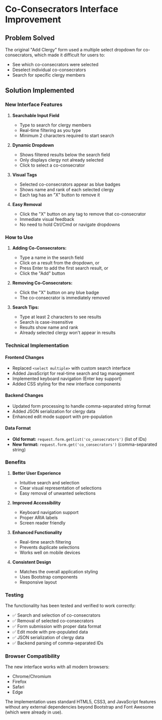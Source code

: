 # Co-Consecrators Interface Improvement

## Problem Solved

The original "Add Clergy" form used a multiple select dropdown for co-consecrators, which made it difficult for users to:
- See which co-consecrators were selected
- Deselect individual co-consecrators
- Search for specific clergy members

## Solution Implemented

### New Interface Features

1. **Searchable Input Field**
   - Type to search for clergy members
   - Real-time filtering as you type
   - Minimum 2 characters required to start search

2. **Dynamic Dropdown**
   - Shows filtered results below the search field
   - Only displays clergy not already selected
   - Click to select a co-consecrator

3. **Visual Tags**
   - Selected co-consecrators appear as blue badges
   - Shows name and rank of each selected clergy
   - Each tag has an "X" button to remove it

4. **Easy Removal**
   - Click the "X" button on any tag to remove that co-consecrator
   - Immediate visual feedback
   - No need to hold Ctrl/Cmd or navigate dropdowns

### How to Use

1. **Adding Co-Consecrators:**
   - Type a name in the search field
   - Click on a result from the dropdown, or
   - Press Enter to add the first search result, or
   - Click the "Add" button

2. **Removing Co-Consecrators:**
   - Click the "X" button on any blue badge
   - The co-consecrator is immediately removed

3. **Search Tips:**
   - Type at least 2 characters to see results
   - Search is case-insensitive
   - Results show name and rank
   - Already selected clergy won't appear in results

### Technical Implementation

#### Frontend Changes
- Replaced `<select multiple>` with custom search interface
- Added JavaScript for real-time search and tag management
- Implemented keyboard navigation (Enter key support)
- Added CSS styling for the new interface components

#### Backend Changes
- Updated form processing to handle comma-separated string format
- Added JSON serialization for clergy data
- Enhanced edit mode support with pre-population

#### Data Format
- **Old format:** `request.form.getlist('co_consecrators')` (list of IDs)
- **New format:** `request.form.get('co_consecrators')` (comma-separated string)

### Benefits

1. **Better User Experience**
   - Intuitive search and selection
   - Clear visual representation of selections
   - Easy removal of unwanted selections

2. **Improved Accessibility**
   - Keyboard navigation support
   - Proper ARIA labels
   - Screen reader friendly

3. **Enhanced Functionality**
   - Real-time search filtering
   - Prevents duplicate selections
   - Works well on mobile devices

4. **Consistent Design**
   - Matches the overall application styling
   - Uses Bootstrap components
   - Responsive layout

### Testing

The functionality has been tested and verified to work correctly:
- ✅ Search and selection of co-consecrators
- ✅ Removal of selected co-consecrators
- ✅ Form submission with proper data format
- ✅ Edit mode with pre-populated data
- ✅ JSON serialization of clergy data
- ✅ Backend parsing of comma-separated IDs

### Browser Compatibility

The new interface works with all modern browsers:
- Chrome/Chromium
- Firefox
- Safari
- Edge

The implementation uses standard HTML5, CSS3, and JavaScript features without any external dependencies beyond Bootstrap and Font Awesome (which were already in use). 